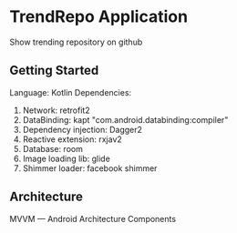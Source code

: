 # TrendRepo Application

Show trending repository on github

## Getting Started

Language: Kotlin
Dependencies: 
 1. Network:  retrofit2
 2. DataBinding: kapt "com.android.databinding:compiler" 
 3. Dependency injection: Dagger2
 4. Reactive extension: rxjav2
 5. Database: room
 6. Image loading lib: glide
 7. Shimmer loader: facebook shimmer
 
## Architecture
 
 MVVM — Android Architecture Components
 


